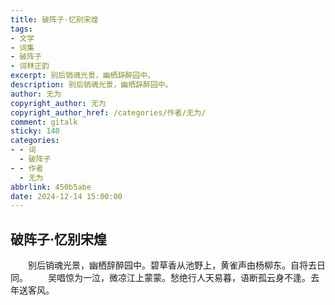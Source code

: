 ```yaml
---
title: 破阵子·忆别宋煌
tags:
- 文学
- 词集
- 破阵子
- 词林正韵
excerpt: 别后销魂光景，幽栖辞醉园中。
description: 别后销魂光景，幽栖辞醉园中。
author: 无为
copyright_author: 无为
copyright_author_href: /categories/作者/无为/
comment: gitalk
sticky: 140
categories:
- - 词
  - 破阵子
- - 作者
  - 无为
abbrlink: 450b5abe
date: 2024-12-14 15:00:00
---
```

## 破阵子·忆别宋煌

&emsp;&emsp;别后销魂光景，幽栖辞醉园中。碧草香从池野上，黄雀声由杨柳东。自将去日同。
&emsp;&emsp;吴唱惊为一泣，微凉江上蒙蒙。愁绝行人天易暮，语断孤云身不逢。去年送客风。
